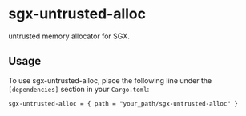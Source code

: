 # sgx-untrusted-alloc

untrusted memory allocator for SGX.

## Usage
To use sgx-untrusted-alloc, place the following line under the `[dependencies]` section in your `Cargo.toml`:

```
sgx-untrusted-alloc = { path = "your_path/sgx-untrusted-alloc" }
```